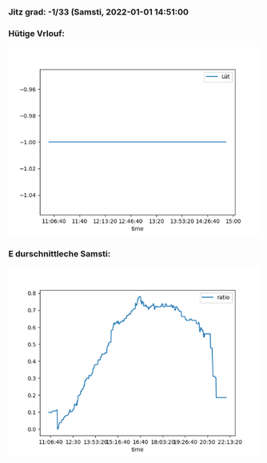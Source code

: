 ### Jitz grad: -1/33 (Samsti, 2022-01-01 14:51:00

### Hütige Vrlouf:
![Graph](Today.png)

### E durschnittleche Samsti:
![Graph](Samsti.png)